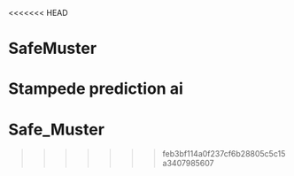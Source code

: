 <<<<<<< HEAD
# SafeMuster
Stampede prediction ai
=======
# Safe_Muster
>>>>>>> feb3bf114a0f237cf6b28805c5c15a3407985607
